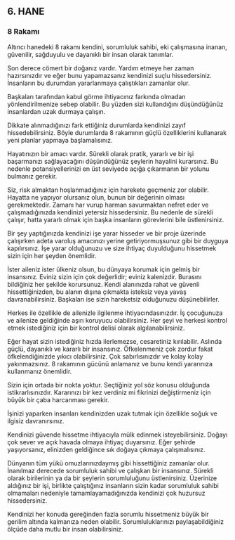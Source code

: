 ## 6. HANE

### 8 Rakamı

Altıncı hanedeki 8 rakamı kendini, sorumluluk sahibi, eki çalışmasına inanan, güvenilir, sağduyulu ve dayanıklı bir insan olarak tanımlar.

Son derece cömert bir doğanız vardır. Yardım etmeye her zaman hazırsınızdır ve eğer bunu yapamazsanız kendinizi suçlu hissedersiniz. İnsanların bu durumdan yararlanmaya çalıştıkları zamanlar olur. 

Başkaları tarafından kabul görme ihtiyacınız farkında olmadan yönlendirilmenize sebep olabilir. Bu yüzden sizi kullandığını düşündüğünüz insanlardan uzak durmaya çalışın.

Dikkate alınmadığınızı fark ettiğiniz durumlarda kendinizi zayıf hissedebilirsiniz. Böyle durumlarda 8 rakamının güçlü özelliklerini kullanarak yeni planlar yapmaya başlamalısınız.

Hayatınızın bir amacı vardır. Sürekli olarak pratik, yararlı ve bir işi başarmanızı sağlayacağını düşündüğünüz şeylerin hayalini kurarsınız. Bu nedenle potansiyellerinizi en üst seviyede açığa çıkarmanın bir yolunu bulmanız gerekir.

Siz, risk almaktan hoşlanmadığınız için harekete geçmeniz zor olabilir. Hayatta ne yapıyor olursanız olun, bunun bir değerinin olması gerekmektedir. Zamanı har vurup harman savurmaktan nefret eder ve çalışmadığınızda kendinizi yetersiz hissedersiniz. Bu nedenle de sürekli çalışır, hatta yararlı olmak için başka insanların görevlerini bile üstlenirsiniz.

Bir şey yaptığınızda kendinizi işe yarar hisseder ve bir proje üzerinde çalışırken adeta varoluş amacınızı yerine getiriyormuşsunuz gibi bir duyguya kapılırsınız. İşe yarar olduğunuzu ve size ihtiyaç duyulduğunu hissetmek sizin için her şeyden önemlidir.

İster aileniz ister ülkeniz olsun, bu dünyaya korumak için gelmiş bir insansınız. Eviniz sizin için çok değerlidir; eviniz kalenizdir. Burasını bildiğiniz her şekilde korursunuz. Kendi alanınızda rahat ve güvenli hissettiğinizden, bu alanın dışına çıkmakta isteksiz veya yavaş davranabilirsiniz. Başkaları ise sizin hareketsiz olduğunuzu düşünebilirler.

Herkes ile özellikle de ailenizle ilgilenme ihtiyacındasınızdır. İş çocuğunuza ve ailenize geldiğinde aşırı koruyucu olabilirsiniz. Her şeyi ve herkesi kontrol etmek istediğiniz için bir kontrol delisi olarak algılanabilirsiniz.

Eğer hayat sizin istediğiniz hızda ilerlemezse, cesaretiniz kırılabilir. Aslında güçlü, dayanıklı ve kararlı bir insansınız. Öfkelenmeniz çok zordur fakat öfkelendiğinizde yıkıcı olabilirsiniz. Çok sabırlısınızdır ve kolay kolay yakınmazsınız. 8 rakamının gücünü anlamanız ve bunu kendi yararınıza kullanmanız önemlidir. 

Sizin için ortada bir nokta yoktur. Seçtiğiniz yol söz konusu olduğunda istikrarlısınızdır. Kararınızı bir kez verdiniz mi fikrinizi değiştirmeniz için büyük bir çaba harcanması gerekir.

İşinizi yaparken insanları kendinizden uzak tutmak için özellikle soğuk ve ilgisiz davranırsınız. 

Kendinizi güvende hissetme ihtiyacıyla mülk edinmek isteyebilirsiniz. Doğayı çok sever ve açık havada olmaya ihtiyaç duyarsınız. Eğer şehirde yaşıyorsanız, elinizden geldiğince sık doğaya çıkmaya çalışmalısınız.

Dünyanın tüm yükü omuzlarınızdaymış gibi hissettiğiniz zamanlar olur. İnanılmaz derecede sorumluluk sahibi ve çalışkan bir insansınız. Sürekli olarak birilerinin ya da bir şeylerin sorumluluğunu üstlenirsiniz. Üzerinize aldığınız bir işi, birlikte çalıştığınız insanların sizin kadar sorumluluk sahibi olmamaları nedeniyle tamamlayamadığınızda kendinizi çok huzursuz hissedersiniz.

Kendinizi her konuda gereğinden fazla sorumlu hissetmeniz büyük bir gerilim altında kalmanıza neden olabilir. Sorumluluklarınızı paylaşabildiğiniz ölçüde daha mutlu bir insan olabilirsiniz.
